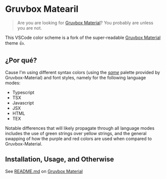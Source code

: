 # Gruvbox Matearil

> Are you are looking for [Gruvbox Material](https://github.com/gruvbox-material/vscode)? You probably are unless you are not.

This VSCode color scheme is a fork of the super-readable [Gruvbox Material](https://github.com/gruvbox-material/vscode) theme 👍.

## ¿Por qué?

Cause I'm using different syntax colors (using the [_same_](https://media.tenor.co/images/f5b10d0d087853b38c2c2f35c7686363/raw) palette provided by Gruvbox-Material) and font styles, namely for the following language modes:

- Typescript
- TSX
- Javascript
- JSX
- HTML
- TEX

Notable differences that will likely propagate through all language modes includes the use of green strings over yellow strings, and the general swapping of how the purple and red colors are used when compared to Gruvbox-Material.

## Installation, Usage, and Otherwise

See [README.md](https://github.com/gruvbox-material/vscode/blob/master/README.md) on [Gruvbox Material](https://github.com/gruvbox-material/vscode)
